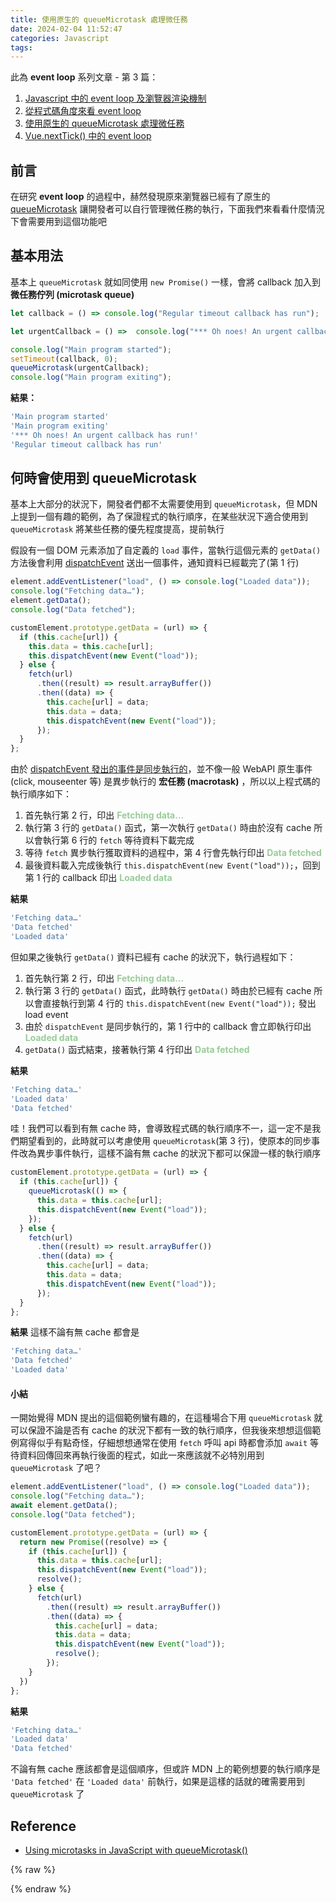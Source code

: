```yaml
---
title: 使用原生的 queueMicrotask 處理微任務
date: 2024-02-04 11:52:47
categories: Javascript
tags:
---
```


此為 **event loop** 系列文章 - 第 3 篇：

1. <a href="/blog/2024/01/20/javascript-中的-event-loop-及瀏覽器渲染機制" target="_blank" rel="noreferrer noopenner">Javascript 中的 event loop 及瀏覽器渲染機制</a> 
2. <a href="/blog/2024/01/27/從程式碼角度來看-event-loop" target="_blank" rel="noreferrer noopenner">從程式碼角度來看 event loop</a> 
3. <a href="/blog/2024/02/04/使用原生的-queuemicrotask-處理微任務/" target="_blank" rel="noreferrer noopenner">使用原生的 queueMicrotask 處理微任務</a>
3. <a href="/blog/2024/02/05/vue-nexttick-中的-event-loop/" target="_blank" rel="noreferrer noopenner">Vue.nextTick() 中的 event loop</a>

## 前言
在研究 **event loop** 的過程中，赫然發現原來瀏覽器已經有了原生的 [queueMicrotask](https://developer.mozilla.org/en-US/docs/Web/API/queueMicrotask) 讓開發者可以自行管理微任務的執行，下面我們來看看什麼情況下會需要用到這個功能吧

## 基本用法
基本上 `queueMicrotask` 就如同使用 `new Promise()` 一樣，會將 callback 加入到 **微任務佇列 (microtask queue)**
```js
let callback = () => console.log("Regular timeout callback has run");

let urgentCallback = () =>  console.log("*** Oh noes! An urgent callback has run!");

console.log("Main program started");
setTimeout(callback, 0);
queueMicrotask(urgentCallback);
console.log("Main program exiting");
```

<!--more-->

**結果：**
```js
'Main program started'
'Main program exiting'
'*** Oh noes! An urgent callback has run!'
'Regular timeout callback has run'
```

## 何時會使用到 queueMicrotask
基本上大部分的狀況下，開發者們都不太需要使用到 `queueMicrotask`，但 MDN 上提到一個有趣的範例，為了保證程式的執行順序，在某些狀況下適合使用到 `queueMicrotask` 將某些任務的優先程度提高，提前執行

假設有一個 DOM 元素添加了自定義的 `load` 事件，當執行這個元素的 `getData()` 方法後會利用 [dispatchEvent](https://developer.mozilla.org/en-US/docs/Web/API/EventTarget/dispatchEvent) 送出一個事件，通知資料已經載完了(第 1 行)
```js
element.addEventListener("load", () => console.log("Loaded data"));
console.log("Fetching data…");
element.getData();
console.log("Data fetched");
```

```js
customElement.prototype.getData = (url) => {
  if (this.cache[url]) {
    this.data = this.cache[url];
    this.dispatchEvent(new Event("load"));
  } else {
    fetch(url)
      .then((result) => result.arrayBuffer())
      .then((data) => {
        this.cache[url] = data;
        this.data = data;
        this.dispatchEvent(new Event("load"));
      });
  }
};
```
由於 [dispatchEvent 發出的事件是同步執行的](https://developer.mozilla.org/en-US/docs/Web/API/EventTarget/dispatchEvent#:~:text=Unlike%20%22native%22%20events%2C%20which%20are%20fired%20by%20the%20browser%20and%20invoke%20event%20handlers%20asynchronously%20via%20the%20event%20loop%2C%20dispatchEvent()%20invokes%20event%20handlers%20synchronously.%20All%20applicable%20event%20handlers%20are%20called%20and%20return%20before%20dispatchEvent()%20returns.)，並不像一般 WebAPI 原生事件(click, mouseenter 等) 是異步執行的 **宏任務 (macrotask)** ，所以以上程式碼的執行順序如下：
1. 首先執行第 2 行，印出 <span class="log">Fetching data…</span>
2. 執行第 3 行的 `getData()` 函式，第一次執行 `getData()` 時由於沒有 cache 所以會執行第 6 行的 `fetch` 等待資料下載完成
3. 等待 `fetch` 異步執行獲取資料的過程中，第 4 行會先執行印出 <span class="log">Data fetched</span>
4. 最後資料載入完成後執行 `this.dispatchEvent(new Event("load"));`，回到第 1 行的 callback 印出 <span class="log">Loaded data</span>

<!-- 函式裡最終會執行 `this.dispatchEvent(new Event("load"));`，告知其他訂閱對象資料已經下載完成了 -->
<!-- 3. 由於 `dispatchEvent` 是同步執行的，第 1 行中的 callback 會立即執行印出 <span class="log">Loaded data</span> -->

**結果**
```js
'Fetching data…'
'Data fetched'
'Loaded data'
```

但如果之後執行 `getData()` 資料已經有 cache 的狀況下，執行過程如下：
1. 首先執行第 2 行，印出 <span class="log">Fetching data…</span>
2. 執行第 3 行的 `getData()` 函式，此時執行 `getData()` 時由於已經有 cache 所以會直接執行到第 4 行的 `this.dispatchEvent(new Event("load"));` 發出 load event
3. 由於 `dispatchEvent` 是同步執行的，第 1 行中的 callback 會立即執行印出 <span class="log">Loaded data</span>
4. `getData()` 函式結束，接著執行第 4 行印出 <span class="log">Data fetched</span>

**結果**
```js
'Fetching data…'
'Loaded data'
'Data fetched'
```

哇！我們可以看到有無 cache 時，會導致程式碼的執行順序不一，這一定不是我們期望看到的，此時就可以考慮使用 `queueMicrotask`(第 3 行)，使原本的同步事件改為異步事件執行，這樣不論有無 cache 的狀況下都可以保證一樣的執行順序

```js
customElement.prototype.getData = (url) => {
  if (this.cache[url]) {
    queueMicrotask(() => {
      this.data = this.cache[url];
      this.dispatchEvent(new Event("load"));
    });
  } else {
    fetch(url)
      .then((result) => result.arrayBuffer())
      .then((data) => {
        this.cache[url] = data;
        this.data = data;
        this.dispatchEvent(new Event("load"));
      });
  }
};
```

**結果**
這樣不論有無 cache 都會是
```js
'Fetching data…'
'Data fetched'
'Loaded data'
```

#### 小結
一開始覺得 MDN 提出的這個範例蠻有趣的，在這種場合下用 `queueMicrotask` 就可以保證不論是否有 cache 的狀況下都有一致的執行順序，但我後來想想這個範例寫得似乎有點奇怪，仔細想想通常在使用 `fetch` 呼叫 api 時都會添加 `await` 等待資料回傳回來再執行後面的程式，如此一來應該就不必特別用到 `queueMicrotask` 了吧？

```js
element.addEventListener("load", () => console.log("Loaded data"));
console.log("Fetching data…");
await element.getData();
console.log("Data fetched");
```

```js
customElement.prototype.getData = (url) => {
  return new Promise((resolve) => {
    if (this.cache[url]) {
      this.data = this.cache[url];
      this.dispatchEvent(new Event("load"));
      resolve();
    } else {
      fetch(url)
        .then((result) => result.arrayBuffer())
        .then((data) => {
          this.cache[url] = data;
          this.data = data;
          this.dispatchEvent(new Event("load"));
          resolve();
        });
    }
  })
};
```

**結果**
```js
'Fetching data…'
'Loaded data'
'Data fetched'
```
不論有無 cache 應該都會是這個順序，但或許 MDN 上的範例想要的執行順序是 `'Data fetched'` 在 `'Loaded data'` 前執行，如果是這樣的話就的確需要用到 `queueMicrotask` 了


## Reference
- [Using microtasks in JavaScript with queueMicrotask()](https://developer.mozilla.org/en-US/docs/Web/API/HTML_DOM_API/Microtask_guide)

{% raw %}
<style>
.log {
	color: #9c9;
  font-weight: bold;
}
</style>
{% endraw %}